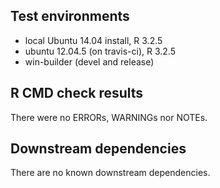 ## Test environments
* local Ubuntu 14.04 install, R 3.2.5
* ubuntu 12.04.5 (on travis-ci), R 3.2.5
* win-builder (devel and release)

## R CMD check results
There were no ERRORs, WARNINGs nor NOTEs. 

## Downstream dependencies
There are no known downstream dependencies.
